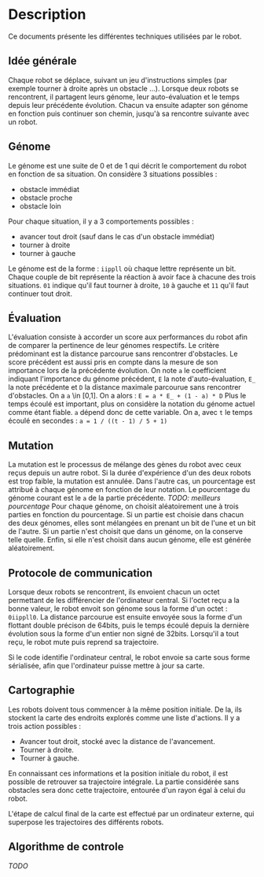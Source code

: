 # Description
Ce documents présente les différentes techniques utilisées par le robot.

## Idée générale
Chaque robot se déplace, suivant un jeu d'instructions simples (par exemple
tourner à droite après un obstacle ...). Lorsque deux robots se rencontrent,
il partagent leurs génome, leur auto-évaluation et le temps depuis leur
précédente évolution. Chacun va ensuite adapter son génome en fonction
puis continuer son chemin, jusqu'à sa rencontre suivante avec un robot.

## Génome
Le génome est une suite de 0 et de 1 qui décrit le comportement du robot en
fonction de sa situation. On considère 3 situations possibles :
 - obstacle immédiat
 - obstacle proche
 - obstacle loin

Pour chaque situation, il y a 3 comportements possibles :
 - avancer tout droit (sauf dans le cas d'un obstacle immédiat)
 - tourner à droite
 - tourner à gauche

Le génome est de la forme : `iippll` où chaque lettre représente un bit. Chaque
couple de bit représente la réaction à avoir face à chacune des trois
situations. `01` indique qu'il faut tourner à droite, `10` à gauche et `11`
qu'il faut continuer tout droit.

## Évaluation
L'évaluation consiste à accorder un score aux performances du robot afin de
comparer la pertinence de leur génomes respectifs. Le critère prédominant est
la distance parcourue sans rencontrer d'obstacles. Le score précédent est aussi
pris en compte dans la mesure de son importance lors de la précédente
évolution.
On note `a` le coefficient indiquant l'importance du génome précédent, `E` la
note d'auto-évaluation, `E_` la note précédente et `D` la distance maximale
parcourue sans rencontrer d'obstacles. On a `a` \in [0,1]. On a alors :
    ``` E = a * E_ + (1 - a) * D ```
Plus le temps écoulé est important, plus on considère la notation du génome
actuel comme étant fiable. `a` dépend donc de cette variable. On a, avec `t` le
temps écoulé en secondes :
    ``` a = 1 / ((t - 1) / 5 + 1) ```

## Mutation
La mutation est le processus de mélange des gènes du robot avec ceux reçus
depuis un autre robot. Si la durée d'expérience d'un des deux robots est
trop faible, la mutation est annulée. Dans l'autre cas, un pourcentage est
attribué à chaque génome en fonction de leur notation. Le pourcentage du génome
courant est le `a` de la partie précédente.
*TODO: meilleurs pourcentage*
Pour chaque génome, on choisit aléatoirement une à trois parties en fonction du
pourcentage. Si un partie est choisie dans chacun des deux génomes, elles sont
mélangées en prenant un bit de l'une et un bit de l'autre. Si un partie n'est
choisit que dans un génome, on la conserve telle quelle. Enfin, si elle n'est
choisit dans aucun génome, elle est générée aléatoirement.

## Protocole de communication
Lorsque deux robots se rencontrent, ils envoient chacun un octet permettant de
les différencier de l'ordinateur central. Si l'octet reçu a la bonne valeur,
le robot envoit son génome sous la forme d'un octet : `0iippll0`. La distance
parcourue est ensuite envoyée sous la forme d'un flottant double précison
de 64bits, puis le temps écoulé depuis la dernière évolution sous la forme d'un
entier non signé de 32bits. Lorsqu'il a tout reçu, le robot mute puis reprend
sa trajectoire.

Si le code identifie l'ordinateur central, le robot envoie sa carte sous forme
sérialisée, afin que l'ordinateur puisse mettre à jour sa carte.

## Cartographie
Les robots doivent tous commencer à la même position initiale. De la, ils
stockent la carte des endroits explorés comme une liste d'actions. Il y a trois
action possibles :
 - Avancer tout droit, stocké avec la distance de l'avancement.
 - Tourner à droite.
 - Tourner à gauche.

En connaissant ces informations et la position initiale du robot, il est
possible de retrouver sa trajectoire intégrale. La partie considérée sans
obstacles sera donc cette trajectoire, entourée d'un rayon égal à celui du
robot.

L'étape de calcul final de la carte est effectué par un ordinateur externe, qui
superpose les trajectoires des différents robots.

## Algorithme de controle
*TODO*

